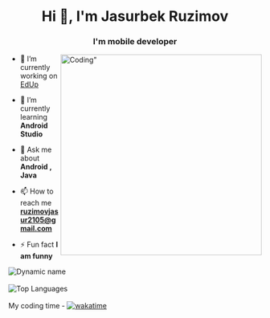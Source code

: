 <h1 align="center">Hi 👋, I'm Jasurbek Ruzimov</h1>
<h3 align="center">I'm mobile developer</h3>
<img align="right" alt=Coding" width="400" src="https://miro.medium.com/max/1400/1*LEH5tUEQReWe8Iu-UEV3Pg.gif">


- 🔭 I’m currently working on [EdUp](https://github.com/JasurbekRuzimov/EdUp)

- 🌱 I’m currently learning **Android Studio**

- 💬 Ask me about **Android , Java**

- 📫 How to reach me **ruzimovjasur2105@gmail.com**

- ⚡ Fun fact **I am funny**


![Dynamic name](https://github-readme-stats.vercel.app/api?username=JasurbekRuzimov&show_icons=true&theme=radical) <br> <br>
![Top Languages](https://github-readme-stats.vercel.app/api/top-langs/?username=JasurbekRuzimov&layout=compact&theme=radical)  <br> <br>
My coding time -
[![wakatime](https://wakatime.com/badge/user/500733b8-649c-4738-ba60-2d94839400de.svg)](https://wakatime.com/@500733b8-649c-4738-ba60-2d94839400de)

